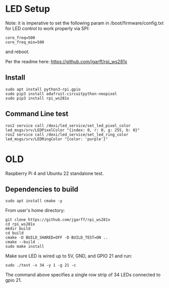 # LED Setup

Note: it is imperative to set the following param in /boot/firmware/config.txt for LED control to work properly via SPI:

```
core_freq=500
core_freq_min=500
```

and reboot.

Per the readme here: https://github.com/jgarff/rpi_ws281x

## Install

```
sudo apt install python3-rpi.gpio
sudo pip3 install adafruit-circuitpython-neopixel
sudo pip3 install rpi_ws281x
```

## Command Line test

```
ros2 service call /dexi/led_service/set_led_pixel_color led_msgs/srv/LEDPixelColor "{index: 0, r: 0, g: 255, b: 0}"
ros2 service call /dexi/led_service/set_led_ring_color led_msgs/srv/LEDRingColor "{color: 'purple'}"
```

# OLD

Raspberry Pi 4 and Ubuntu 22 standalone test.

## Dependencies to build

```
sudo apt install cmake -y
```

From user's home directory:

```
git clone https://github.com/jgarff/rpi_ws281x
cd rpi_ws281x
mkdir build
cd build
cmake -D BUILD_SHARED=OFF -D BUILD_TEST=ON ..
cmake --build .
sudo make install
```

Make sure LED is wired up to 5V, GND, and GPIO 21 and run:

```
sudo ./test -x 34 -y 1 -g 21 -c
```

The command above specifies a single row strip of 34 LEDs connected to gpio 21.
